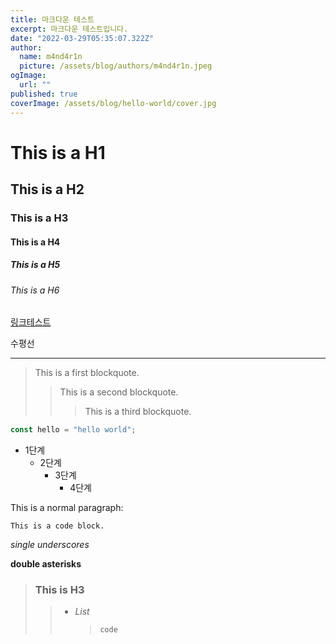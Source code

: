 ```yaml
---
title: 마크다운 테스트
excerpt: 마크다운 테스트입니다.
date: "2022-03-29T05:35:07.322Z"
author:
  name: m4nd4r1n
  picture: /assets/blog/authors/m4nd4r1n.jpeg
ogImage:
  url: ""
published: true
coverImage: /assets/blog/hello-world/cover.jpg
---
```


# This is a H1

## This is a H2

### This is a H3

#### This is a H4

##### This is a H5

###### This is a H6

[링크테스트](/)

수평선

---

> This is a first blockquote.
>
> > This is a second blockquote.
> >
> > > This is a third blockquote.

```javascript
const hello = "hello world";
```

- 1단계
  - 2단계
    - 3단계
      - 4단계

This is a normal paragraph:

    This is a code block.

_single underscores_

**double asterisks**

> ### This is **H3**
>
> > - _List_
> >   >     code
